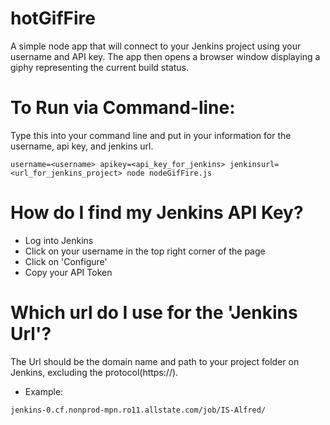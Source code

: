 # hotGifFire

A simple node app that will connect to your Jenkins project using your username and API key. The app then opens a browser window displaying a giphy representing the current build status.

# To Run via Command-line:
Type this into your command line and put in your information for the username, api key, and jenkins url.

```
username=<username> apikey=<api_key_for_jenkins> jenkinsurl=<url_for_jenkins_project> node nodeGifFire.js
```

# How do I find my Jenkins API Key?
* Log into Jenkins
* Click on your username in the top right corner of the page
* Click on 'Configure'
* Copy your API Token

# Which url do I use for the 'Jenkins Url'?
The Url should be the domain name and path to your project folder on Jenkins, excluding the protocol(https://).
* Example: 
```
jenkins-0.cf.nonprod-mpn.ro11.allstate.com/job/IS-Alfred/
```
